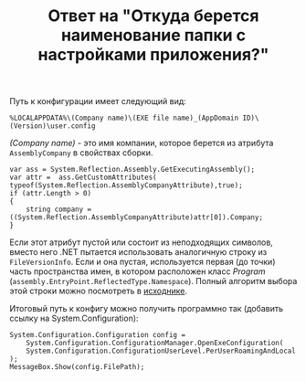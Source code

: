 ﻿---
title: "Ответ на \"Откуда берется наименование папки с настройками приложения?\""
se.owner.user_id: 240512
se.owner.display_name: "MSDN.WhiteKnight"
se.owner.link: "https://ru.stackoverflow.com/users/240512/msdn-whiteknight"
se.answer_id: 788087
se.question_id: 787805
se.post_type: answer
se.is_accepted: True
---
<p>Путь к конфигурации имеет следующий вид:</p>

<p><code>%LOCALAPPDATA%\(Company name)\(EXE file name)_(AppDomain ID)\(Version)\user.config</code></p>

<p><em>(Company name)</em> - это имя компании, которое берется из атрибута <code>AssemblyCompany</code> в свойствах сборки. </p>

<pre><code>var ass = System.Reflection.Assembly.GetExecutingAssembly();
var attr =  ass.GetCustomAttributes( typeof(System.Reflection.AssemblyCompanyAttribute),true);
if (attr.Length &gt; 0)
{
    string company = ((System.Reflection.AssemblyCompanyAttribute)attr[0]).Company;                    
}
</code></pre>

<p>Если этот атрибут пустой или состоит из неподходящих символов, вместо него .NET пытается использовать аналогичную строку из <code>FileVersionInfo</code>. Если и она пустая, используется первая (до точки) часть пространства имен, в котором расположен класс <em>Program</em> (<code>assembly.EntryPoint.ReflectedType.Namespace</code>). Полный алгоритм выбора этой строки можно посмотреть в <a href="https://referencesource.microsoft.com/#System.Configuration/System/Configuration/ClientConfigPaths.cs,17d647bae0e63e77,references" rel="nofollow noreferrer">исходнике</a>.</p>

<p>Итоговый путь к конфигу можно получить программно так (добавить ссылку на System.Configuration):</p>

<pre><code>System.Configuration.Configuration config =
    System.Configuration.ConfigurationManager.OpenExeConfiguration(
    System.Configuration.ConfigurationUserLevel.PerUserRoamingAndLocal                
);
MessageBox.Show(config.FilePath);
</code></pre>
